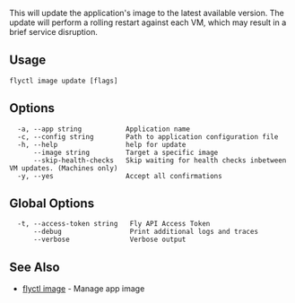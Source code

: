 This will update the application's image to the latest available version.
The update will perform a rolling restart against each VM, which may result in a brief service disruption.

## Usage
~~~
flyctl image update [flags]
~~~

## Options

~~~
  -a, --app string           Application name
  -c, --config string        Path to application configuration file
  -h, --help                 help for update
      --image string         Target a specific image
      --skip-health-checks   Skip waiting for health checks inbetween VM updates. (Machines only)
  -y, --yes                  Accept all confirmations
~~~

## Global Options

~~~
  -t, --access-token string   Fly API Access Token
      --debug                 Print additional logs and traces
      --verbose               Verbose output
~~~

## See Also

* [flyctl image](/docs/flyctl/image/)	 - Manage app image

